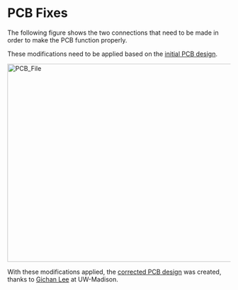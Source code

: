 # PCB Fixes

The following figure shows the two connections that need to be made in order to make the PCB function properly.

These modifications need to be applied based on the [initial PCB design](Gerber/).

<img width="707" height="448" alt="PCB_File" src="https://github.com/user-attachments/assets/533e2432-bcd1-48aa-8069-0d00088578f6" />

With these modifications applied, the [corrected PCB design](Gerber_V2/) was created, thanks to [Gichan Lee](https://cmb.wisc.edu/staff/lee-gichan/) at UW-Madison.
